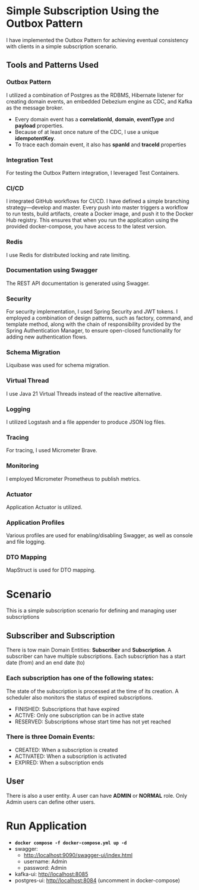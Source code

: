 # Simple Subscription Using the Outbox Pattern
I have implemented the Outbox Pattern for achieving eventual consistency with clients in a simple subscription scenario.

## Tools and Patterns Used
### Outbox Pattern
I utilized a combination of Postgres as the RDBMS, Hibernate listener for creating domain events, an embedded Debezium engine as CDC, and Kafka as the message broker.
- Every domain event has a **correlationId**, **domain**, **eventType** and **payload** properties.
- Because of at least once nature of the CDC, I use a unique **idempotentKey**.
- To trace each domain event, it also has **spanId** and **traceId** properties

### Integration Test
For testing the Outbox Pattern integration, I leveraged Test Containers.

### CI/CD
I integrated GitHub workflows for CI/CD. I have defined a simple branching strategy—develop and master. Every push into master triggers a workflow to run tests, build artifacts, create a Docker image, and push it to the Docker Hub registry. This ensures that when you run the application using the provided docker-compose, you have access to the latest version.

### Redis
I use Redis for distributed locking and rate limiting.

### Documentation using Swagger
The REST API documentation is generated using Swagger.

### Security
For security implementation, I used Spring Security and JWT tokens. I employed a combination of design patterns, such as factory, command, and template method, along with the chain of responsibility provided by the Spring Authentication Manager, to ensure open-closed functionality for adding new authentication flows.

### Schema Migration
Liquibase was used for schema migration.

### Virtual Thread
I use Java 21 Virtual Threads instead of the reactive alternative.

### Logging
I utilized Logstash and a file appender to produce JSON log files.

### Tracing
For tracing, I used Micrometer Brave.

### Monitoring
I employed Micrometer Prometheus to publish metrics.

### Actuator
Application Actuator is utilized.

### Application Profiles
Various profiles are used for enabling/disabling Swagger, as well as console and file logging.

### DTO Mapping
MapStruct is used for DTO mapping.

# Scenario
This is a simple subscription scenario for defining and managing user subscriptions
## Subscriber and Subscription
There is tow main Domain Entities: **Subscriber** and **Subscription**. A subscriber can have multiple subscriptions.
Each subscription has a start date (from) and an end date (to)

### Each subscription has one of the following states:
The state of the subscription is processed at the time of its creation. A scheduler also monitors the status of expired subscriptions.
* FINISHED: Subscriptions that have expired
* ACTIVE: Only one subscription can be in active state
* RESERVED: Subscriptions whose start time has not yet reached

### There is three Domain Events:
- CREATED: When a subscription is created
- ACTIVATED: When a subscription is activated
- EXPIRED: When a subscription ends

## User
There is also a user entity. A user can have **ADMIN** or **NORMAL** role. Only Admin users can define other users.


# Run Application
* **`docker compose -f docker-compose.yml up -d`**
* swagger: 
  - [http://localhost:9090/swagger-ui/index.html]()
  - username: Admin
  - password: Admin
* kafka-ui: [http//localhost:8085 ]()
* postgres-ui: [http//localhost:8084]() (uncomment in docker-compose)
